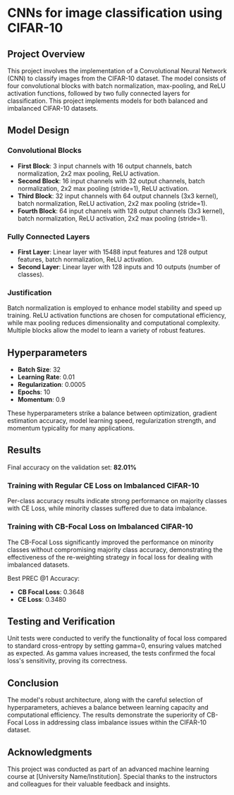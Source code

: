 # CNNs for image classification using CIFAR-10


## Project Overview
This project involves the implementation of a Convolutional Neural Network (CNN) to classify images from the CIFAR-10 dataset. The model consists of four convolutional blocks with batch normalization, max-pooling, and ReLU activation functions, followed by two fully connected layers for classification. This project implements models for both balanced and imbalanced CIFAR-10 datasets.

## Model Design

### Convolutional Blocks
- **First Block**: 3 input channels with 16 output channels, batch normalization, 2x2 max pooling, ReLU activation.
- **Second Block**: 16 input channels with 32 output channels, batch normalization, 2x2 max pooling (stride=1), ReLU activation.
- **Third Block**: 32 input channels with 64 output channels (3x3 kernel), batch normalization, ReLU activation, 2x2 max pooling (stride=1).
- **Fourth Block**: 64 input channels with 128 output channels (3x3 kernel), batch normalization, ReLU activation, 2x2 max pooling (stride=1).

### Fully Connected Layers
- **First Layer**: Linear layer with 15488 input features and 128 output features, batch normalization, ReLU activation.
- **Second Layer**: Linear layer with 128 inputs and 10 outputs (number of classes).

### Justification
Batch normalization is employed to enhance model stability and speed up training. ReLU activation functions are chosen for computational efficiency, while max pooling reduces dimensionality and computational complexity. Multiple blocks allow the model to learn a variety of robust features.

## Hyperparameters

- **Batch Size**: 32
- **Learning Rate**: 0.01
- **Regularization**: 0.0005
- **Epochs**: 10
- **Momentum**: 0.9

These hyperparameters strike a balance between optimization, gradient estimation accuracy, model learning speed, regularization strength, and momentum typicality for many applications.

## Results

Final accuracy on the validation set: **82.01%**

### Training with Regular CE Loss on Imbalanced CIFAR-10
Per-class accuracy results indicate strong performance on majority classes with CE Loss, while minority classes suffered due to data imbalance.

### Training with CB-Focal Loss on Imbalanced CIFAR-10
The CB-Focal Loss significantly improved the performance on minority classes without compromising majority class accuracy, demonstrating the effectiveness of the re-weighting strategy in focal loss for dealing with imbalanced datasets.

Best PREC @1 Accuracy:
- **CB Focal Loss**: 0.3648
- **CE Loss**: 0.3480

## Testing and Verification
Unit tests were conducted to verify the functionality of focal loss compared to standard cross-entropy by setting gamma=0, ensuring values matched as expected. As gamma values increased, the tests confirmed the focal loss's sensitivity, proving its correctness.

## Conclusion
The model's robust architecture, along with the careful selection of hyperparameters, achieves a balance between learning capacity and computational efficiency. The results demonstrate the superiority of CB-Focal Loss in addressing class imbalance issues within the CIFAR-10 dataset.

## Acknowledgments
This project was conducted as part of an advanced machine learning course at [University Name/Institution]. Special thanks to the instructors and colleagues for their valuable feedback and insights.

